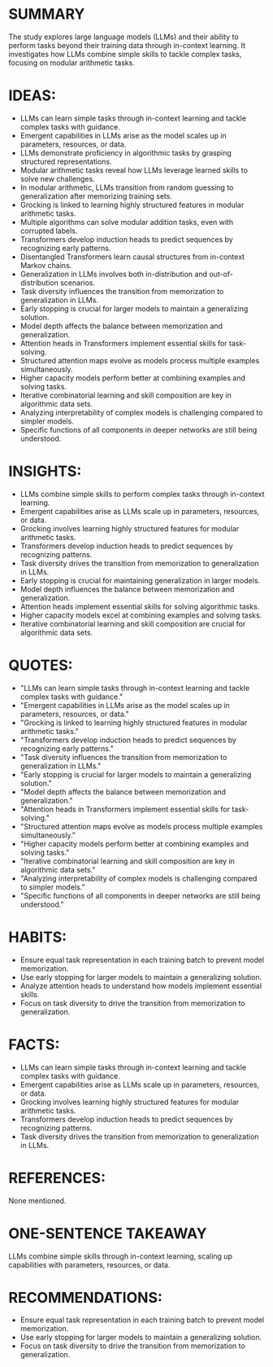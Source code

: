 # SUMMARY
The study explores large language models (LLMs) and their ability to perform tasks beyond their training data through in-context learning. It investigates how LLMs combine simple skills to tackle complex tasks, focusing on modular arithmetic tasks.

# IDEAS:
- LLMs can learn simple tasks through in-context learning and tackle complex tasks with guidance.
- Emergent capabilities in LLMs arise as the model scales up in parameters, resources, or data.
- LLMs demonstrate proficiency in algorithmic tasks by grasping structured representations.
- Modular arithmetic tasks reveal how LLMs leverage learned skills to solve new challenges.
- In modular arithmetic, LLMs transition from random guessing to generalization after memorizing training sets.
- Grocking is linked to learning highly structured features in modular arithmetic tasks.
- Multiple algorithms can solve modular addition tasks, even with corrupted labels.
- Transformers develop induction heads to predict sequences by recognizing early patterns.
- Disentangled Transformers learn causal structures from in-context Markov chains.
- Generalization in LLMs involves both in-distribution and out-of-distribution scenarios.
- Task diversity influences the transition from memorization to generalization in LLMs.
- Early stopping is crucial for larger models to maintain a generalizing solution.
- Model depth affects the balance between memorization and generalization.
- Attention heads in Transformers implement essential skills for task-solving.
- Structured attention maps evolve as models process multiple examples simultaneously.
- Higher capacity models perform better at combining examples and solving tasks.
- Iterative combinatorial learning and skill composition are key in algorithmic data sets.
- Analyzing interpretability of complex models is challenging compared to simpler models.
- Specific functions of all components in deeper networks are still being understood.

# INSIGHTS:
- LLMs combine simple skills to perform complex tasks through in-context learning.
- Emergent capabilities arise as LLMs scale up in parameters, resources, or data.
- Grocking involves learning highly structured features for modular arithmetic tasks.
- Transformers develop induction heads to predict sequences by recognizing patterns.
- Task diversity drives the transition from memorization to generalization in LLMs.
- Early stopping is crucial for maintaining generalization in larger models.
- Model depth influences the balance between memorization and generalization.
- Attention heads implement essential skills for solving algorithmic tasks.
- Higher capacity models excel at combining examples and solving tasks.
- Iterative combinatorial learning and skill composition are crucial for algorithmic data sets.

# QUOTES:
- "LLMs can learn simple tasks through in-context learning and tackle complex tasks with guidance."
- "Emergent capabilities in LLMs arise as the model scales up in parameters, resources, or data."
- "Grocking is linked to learning highly structured features in modular arithmetic tasks."
- "Transformers develop induction heads to predict sequences by recognizing early patterns."
- "Task diversity influences the transition from memorization to generalization in LLMs."
- "Early stopping is crucial for larger models to maintain a generalizing solution."
- "Model depth affects the balance between memorization and generalization."
- "Attention heads in Transformers implement essential skills for task-solving."
- "Structured attention maps evolve as models process multiple examples simultaneously."
- "Higher capacity models perform better at combining examples and solving tasks."
- "Iterative combinatorial learning and skill composition are key in algorithmic data sets."
- "Analyzing interpretability of complex models is challenging compared to simpler models."
- "Specific functions of all components in deeper networks are still being understood."

# HABITS:
- Ensure equal task representation in each training batch to prevent model memorization.
- Use early stopping for larger models to maintain a generalizing solution.
- Analyze attention heads to understand how models implement essential skills.
- Focus on task diversity to drive the transition from memorization to generalization.

# FACTS:
- LLMs can learn simple tasks through in-context learning and tackle complex tasks with guidance.
- Emergent capabilities arise as LLMs scale up in parameters, resources, or data.
- Grocking involves learning highly structured features for modular arithmetic tasks.
- Transformers develop induction heads to predict sequences by recognizing patterns.
- Task diversity drives the transition from memorization to generalization in LLMs.

# REFERENCES:
None mentioned.

# ONE-SENTENCE TAKEAWAY
LLMs combine simple skills through in-context learning, scaling up capabilities with parameters, resources, or data.

# RECOMMENDATIONS:
- Ensure equal task representation in each training batch to prevent model memorization.
- Use early stopping for larger models to maintain a generalizing solution.
- Focus on task diversity to drive the transition from memorization to generalization.